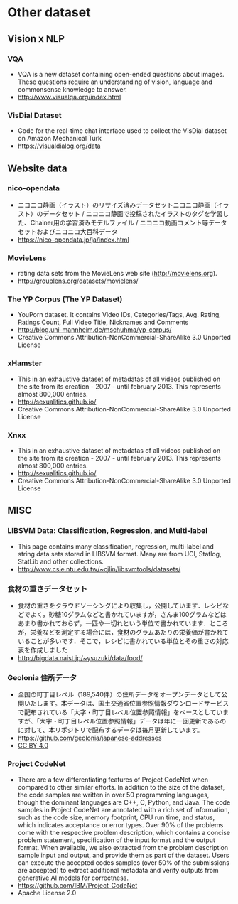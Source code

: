 # Other dataset

## Vision x NLP
### VQA
- VQA is a new dataset containing open-ended questions about images. These questions require an understanding of vision, language and commonsense knowledge to answer.
- http://www.visualqa.org/index.html

### VisDial Dataset
- Code for the real-time chat interface used to collect the VisDial dataset on Amazon Mechanical Turk
- https://visualdialog.org/data

## Website data
### nico-opendata
- ニコニコ静画（イラスト）のリサイズ済みデータセットニコニコ静画（イラスト）のデータセット / ニコニコ静画で投稿されたイラストのタグを学習した、Chainer用の学習済みモデルファイル / ニコニコ動画コメント等データセットおよびニコニコ大百科データ
- https://nico-opendata.jp/ja/index.html

### MovieLens
- rating data sets from the MovieLens web site (http://movielens.org).
- http://grouplens.org/datasets/movielens/

### The YP Corpus (The YP Dataset)
- YouPorn dataset. It contains Video IDs, Categories/Tags, Avg. Rating, Ratings Count, Full Video Title, Nicknames and Comments
- http://blog.uni-mannheim.de/mschuhma/yp-corpus/
-  Creative Commons Attribution-NonCommercial-ShareAlike 3.0 Unported License

### xHamster
- This in an exhaustive dataset of metadatas of all videos published on the site from its creation - 2007 - until february 2013. This represents almost 800,000 entries.
- http://sexualitics.github.io/
- Creative Commons Attribution-NonCommercial-ShareAlike 3.0 Unported License

### Xnxx
- This in an exhaustive dataset of metadatas of all videos published on the site from its creation - 2007 - until february 2013. This represents almost 800,000 entries.
- http://sexualitics.github.io/
- Creative Commons Attribution-NonCommercial-ShareAlike 3.0 Unported License

## MISC
### LIBSVM Data: Classification, Regression, and Multi-label
- This page contains many classification, regression, multi-label and string data sets stored in LIBSVM format. Many are from UCI, Statlog, StatLib and other collections.
- http://www.csie.ntu.edu.tw/~cjlin/libsvmtools/datasets/

### 食材の重さデータセット
- 食材の重さをクラウドソーシングにより収集し，公開しています．レシピなどでよく，砂糖10グラムなどと書かれていますが，さんま100グラムなどはあまり書かれておらず，一匹や一切れという単位で書かれています．ところが，栄養などを測定する場合には，食材のグラムあたりの栄養価が書かれていることが多いです．そこで，レシピに書かれている単位とその重さの対応表を作成しました
- http://bigdata.naist.jp/~ysuzuki/data/food/

### Geolonia 住所データ
- 全国の町丁目レベル（189,540件）の住所データをオープンデータとして公開いたします。本データは、国土交通省位置参照情報ダウンロードサービスで配布されている「大字・町丁目レベル位置参照情報」をベースとしていますが、「大字・町丁目レベル位置参照情報」データは年に一回更新であるのに対して、本リポジトリで配布するデータは毎月更新しています。
- https://github.com/geolonia/japanese-addresses
- [CC BY 4.0](https://creativecommons.org/licenses/by/4.0/deed.ja)

### Project CodeNet
- There are a few differentiating features of Project CodeNet when compared to other similar efforts. In addition to the size of the dataset, the code samples are written in over 50 programming languages, though the dominant languages are C++, C, Python, and Java. The code samples in Project CodeNet are annotated with a rich set of information, such as the code size, memory footprint, CPU run time, and status, which indicates acceptance or error types. Over 90% of the problems come with the respective problem description, which contains a concise problem statement, specification of the input format and the output format. When available, we also extracted from the problem description sample input and output, and provide them as part of the dataset. Users can execute the accepted codes samples (over 50% of the submissions are accepted) to extract additional metadata and verify outputs from generative AI models for correctness.
- https://github.com/IBM/Project_CodeNet
- Apache License 2.0
